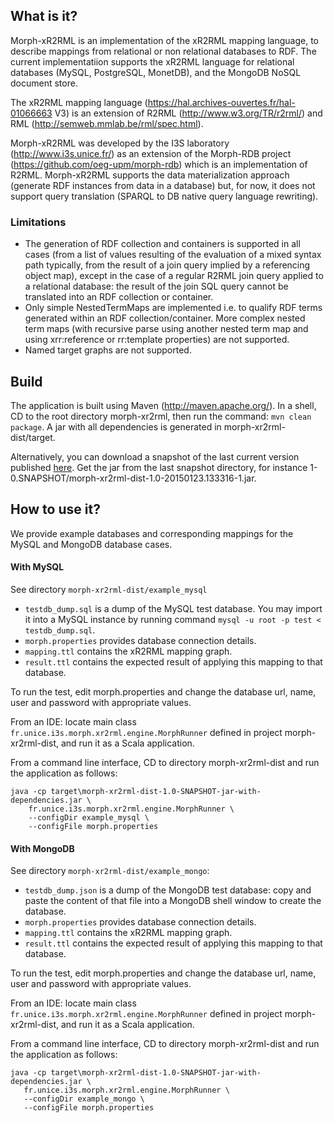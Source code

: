## What is it?
Morph-xR2RML is an implementation of the xR2RML mapping language, to describe mappings from relational or non relational databases to RDF. The current implementatiion supports the xR2RML language for relational databases (MySQL, PostgreSQL, MonetDB), and the MongoDB NoSQL document store.

The xR2RML mapping language (https://hal.archives-ouvertes.fr/hal-01066663 V3) is an extension of R2RML (http://www.w3.org/TR/r2rml/) and RML (http://semweb.mmlab.be/rml/spec.html).

Morph-xR2RML was developed by the I3S laboratory (http://www.i3s.unice.fr/) as an extension of the Morph-RDB project (https://github.com/oeg-upm/morph-rdb) which is an implementation of R2RML. Morph-xR2RML supports the data materialization approach (generate RDF instances from data in a database) but, for now, it does not support query translation (SPARQL to DB native query language rewriting).

### Limitations
- The generation of RDF collection and containers is supported in all cases (from a list of values resulting of the evaluation of a mixed syntax path typically, from the result of a join query implied by a referencing object map), except in the case of a regular R2RML join query applied to a relational database: the result of the join SQL query cannot be translated into an RDF collection or container.
- Only simple NestedTermMaps are implemented i.e. to qualify RDF terms generated within an RDF collection/container.
More complex nested term maps (with recursive parse using another nested term map and using xrr:reference or rr:template properties) are not supported.
- Named target graphs are not supported.

## Build

The application is built using Maven (http://maven.apache.org/). In a shell, CD to the root directory morph-xr2rml, then run the command: ```mvn clean package```.
A jar with all dependencies is generated in morph-xr2rml-dist/target.

Alternatively, you can download a snapshot of the last current version published <a href="https://www.dropbox.com/sh/1xcnvpc7pv6um2i/AAAGpp6oKyZ8pKMxsb6Fgmgja/snapshot/fr/unice/i3s/morph-xr2rml-dist?dl=0">here</a>. Get the jar from the last snapshot directory, for instance 1-0.SNAPSHOT/morph-xr2rml-dist-1.0-20150123.133316-1.jar.


## How to use it?
We provide example databases and corresponding mappings for the MySQL and MongoDB database cases.

#### With MySQL

See directory `morph-xr2rml-dist/example_mysql`
- `testdb_dump.sql` is a dump of the MySQL test database. You may import it into a MySQL instance by running command `mysql -u root -p test < testdb_dump.sql`.
- `morph.properties` provides database connection details.
- `mapping.ttl` contains the xR2RML mapping graph.
- `result.ttl` contains the expected result of applying this mapping to that database.

To run the test, edit morph.properties and change the database url, name, user and password with appropriate values.

From an IDE: locate main class `fr.unice.i3s.morph.xr2rml.engine.MorphRunner` defined in project morph-xr2rml-dist, and run it as a Scala application.

From a command line interface, CD to directory morph-xr2rml-dist and run the application as follows:
```
java -cp target\morph-xr2rml-dist-1.0-SNAPSHOT-jar-with-dependencies.jar \
    fr.unice.i3s.morph.xr2rml.engine.MorphRunner \
    --configDir example_mysql \
    --configFile morph.properties
```

#### With MongoDB

See directory `morph-xr2rml-dist/example_mongo`:
- `testdb_dump.json` is a dump of the MongoDB test database: copy and paste the content of that file into a MongoDB shell window to create the database.
- `morph.properties` provides database connection details.
- `mapping.ttl` contains the xR2RML mapping graph.
- `result.ttl` contains the expected result of applying this mapping to that database.

To run the test, edit morph.properties and change the database url, name, user and password with appropriate values.

From an IDE: locate main class `fr.unice.i3s.morph.xr2rml.engine.MorphRunner` defined in project morph-xr2rml-dist, and run it as a Scala application.

From a command line interface, CD to directory morph-xr2rml-dist and run the application as follows:
```
java -cp target\morph-xr2rml-dist-1.0-SNAPSHOT-jar-with-dependencies.jar \
   fr.unice.i3s.morph.xr2rml.engine.MorphRunner \
   --configDir example_mongo \
   --configFile morph.properties
```
